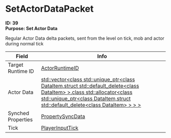 # SetActorDataPacket

**ID: 39**  
**Purpose: Set Actor Data**  

Regular Actor Data delta packets, sent from the level on tick, mob and actor during normal tick

<table><thead><tr><th>Field</th><th>Info</th></tr></thead><tbody>
<tr><td>Target Runtime ID</td><td><a href="../types/ActorRuntimeID.md">ActorRuntimeID</a></td></tr>
<tr><td>Actor Data</td><td><a href="../types/DataItem[].md">std::vector&lt;class std::unique_ptr&lt;class DataItem,struct std::default_delete&lt;class DataItem&gt; &gt;,class std::allocator&lt;class std::unique_ptr&lt;class DataItem,struct std::default_delete&lt;class DataItem&gt; &gt; &gt; &gt;</a></td></tr>
<tr><td>Synched Properties</td><td><a href="../types/PropertySyncData.md">PropertySyncData</a></td></tr>
<tr><td>Tick</td><td><a href="../types/PlayerInputTick.md">PlayerInputTick</a></td></tr>
</tbody></table>